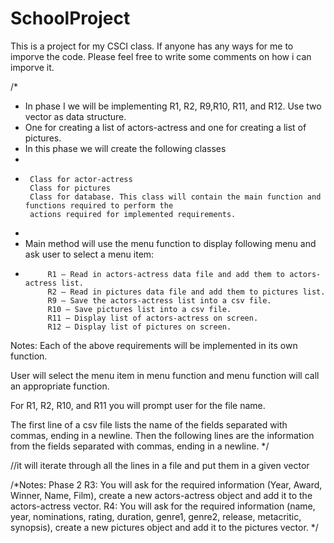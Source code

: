 # SchoolProject
This is a project for my CSCI class. If anyone has any ways for me to imporve the code. Please feel free to write some comments on how i can imporve it.

/*
 * In phase I we will be implementing R1, R2, R9,R10, R11, and R12. Use two vector as data structure.
 * One for creating a list of actors-actress and one for creating a list of pictures.
 * In this phase we will create the following classes
 *
 *      Class for actor-actress
        Class for pictures
        Class for database. This class will contain the main function and functions required to perform the
        actions required for implemented requirements.
 *
 * Main method will use the menu function to display following menu and ask user to select a menu item:
 *          R1 – Read in actors-actress data file and add them to actors-actress list.
            R2 – Read in pictures data file and add them to pictures list.
            R9 – Save the actors-actress list into a csv file.
            R10 – Save pictures list into a csv file.
            R11 – Display list of actors-actress on screen.
            R12 – Display list of pictures on screen.

Notes:
Each of the above requirements will be implemented in its own function.

User will select the menu item in menu function and menu function will call an appropriate function.

For R1, R2, R10, and R11 you will prompt user for the file name.

The first line of a csv file lists the name of the fields separated with commas,
 ending in a newline. Then the following lines are the information from the fields separated with commas,
 ending in a newline.
 */

//it will iterate through all the lines in a file and put them in a given vector

/*Notes:
Phase 2
R3: You will ask for the required information (Year, Award, Winner, Name, Film),
        create a new actors-actress object and add it to the actors-actress vector.
R4: You will ask for the required information (name, year, nominations, rating, duration,
        genre1, genre2, release, metacritic, synopsis), create a new pictures object
        and add it to the pictures vector.
*/
